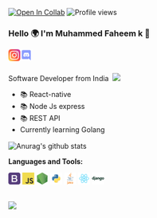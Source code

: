 [![Open In Collab](https://colab.research.google.com/assets/colab-badge.svg)](https://colab.research.google.com/github/faheem-cmd/badges)
![Profile views](https://gpvc.arturio.dev/faheem-cmd)




### Hello  🌍 I'm Muhammed Faheem k 👋

<a href="https://www.instagram.com/fahe_07/">
  <img align="left" alt="faheem | YouTube" width="24px" src="/assets/instagram.svg"/>
</a>
<a href="https://www.iamfaheem.tk">
  <img align="left" alt="faheem" width="24px" src="/assets/discord.svg"/>
</a>

<br />
<br />

 Software Developer from India <img width="21px" src="https://upload.wikimedia.org/wikipedia/en/thumb/4/41/Flag_of_India.svg/1200px-Flag_of_India.svg.png" style="margin-left:4px"/>
 
- 📚 React-native 
- 📚 Node Js express
- 📚 REST API
- Currently learning Golang

<img align="center" src="https://github-readme-stats.vercel.app/api?username=faheem-cmd&show_icons=true&include_all_commits=true&theme=algolia" alt="Anurag's github stats"/>
<br/>

**Languages and Tools:**

<code><img height="24px" src="https://raw.githubusercontent.com/github/explore/80688e429a7d4ef2fca1e82350fe8e3517d3494d/topics/bootstrap/bootstrap.png"></code>
<code><img height="24px" src="https://raw.githubusercontent.com/github/explore/80688e429a7d4ef2fca1e82350fe8e3517d3494d/topics/javascript/javascript.png"></code>
<code><img height="24px" src="https://raw.githubusercontent.com/github/explore/80688e429a7d4ef2fca1e82350fe8e3517d3494d/topics/nodejs/nodejs.png"></code>
<code><img height="24px" src="https://raw.githubusercontent.com/github/explore/80688e429a7d4ef2fca1e82350fe8e3517d3494d/topics/python/python.png"></code>
<code><img height="24px" src="https://raw.githubusercontent.com/github/explore/80688e429a7d4ef2fca1e82350fe8e3517d3494d/topics/java/java.png"></code>
<code><img height="24px" src="https://raw.githubusercontent.com/github/explore/80688e429a7d4ef2fca1e82350fe8e3517d3494d/topics/react/react.png"></code>
<code><img height="24px" src="https://raw.githubusercontent.com/github/explore/80688e429a7d4ef2fca1e82350fe8e3517d3494d/topics/django/django.png"></code>
<br/>



<br/>

<img align="left" src="https://github-readme-stats.vercel.app/api/top-langs/?username=faheem-cmd&layout=compact&theme=algolia"/>

